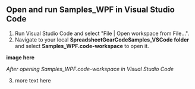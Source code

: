 ## Open and run Samples_WPF in Visual Studio Code
1. Run Visual Studio Code and select "File | Open workspace from File...".
2. Navigate to your local **SpreadsheetGearCodeSamples_VSCode folder** and select **Samples_WPF.code-workspace** to open it.

  **image here**
  
  *After opening Samples_WPF.code-workspace in Visual Studio Code*
  
  3. more text here
